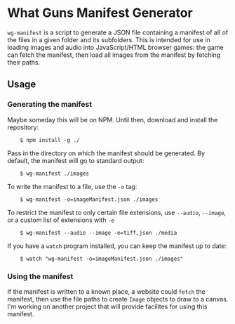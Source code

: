 # What Guns Manifest Generator
`wg-manifest` is a script to generate a JSON file containing a manifest of all of the files in a given folder and its subfolders. This is intended for use in loading images and audio into JavaScript/HTML browser games: the game can fetch the manifest, then load all images from the manifest by fetching their paths.

## Usage
### Generating the manifest
Maybe someday this will be on NPM. Until then, download and install the repository:
````
    $ npm install -g ./
````
Pass in the directory on which the manifest should be generated. By default, the manifest will go to standard output:
````
    $ wg-manifest ./images
````
To write the manifest to a file, use the `-o` tag:
````
    $ wg-manifest -o=imageManifest.json ./images
````
To restrict the manifest to only certain file extensions, use `--audio`, `--image`, or a custom list of extensions with `-e`
````
    $ wg-manifest --audio --image -e=tiff,json ./media
````
If you have a `watch` program installed, you can keep the manifest up to date:
````
    $ watch "wg-manifest -o=imageManifest.json ./images"
````

### Using the manifest
If the manifest is written to a known place, a website could `fetch` the manifest, then use the file paths to create `Image` objects to draw to a canvas. I'm working on another project that will provide facilites for using this manifest.

